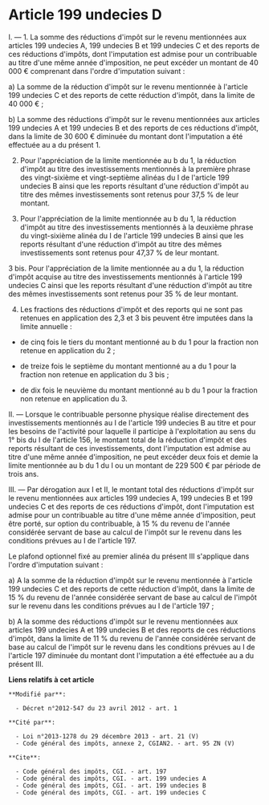 # Article 199 undecies D

I. ― 1. La somme des réductions d'impôt sur le revenu mentionnées aux articles 199 undecies A, 199 undecies B et 199 undecies
C et des reports de ces réductions d'impôts, dont l'imputation est admise pour un contribuable au titre d'une même année
d'imposition, ne peut excéder un montant de 40 000 € comprenant dans l'ordre d'imputation suivant : 

a) La somme de la réduction d'impôt sur le revenu mentionnée à l'article 199 undecies C et des reports de cette réduction
d'impôt, dans la limite de 40 000 € ; 

b) La somme des réductions d'impôt sur le revenu mentionnées aux articles 199 undecies A et 199 undecies B et des reports de
ces réductions d'impôt, dans la limite de 30 600 € diminuée du montant dont l'imputation a été effectuée au a du présent 1.

2. Pour l'appréciation de la limite mentionnée au b du 1, la réduction d'impôt au titre des investissements mentionnés à la
première phrase des vingt-sixième et vingt-septième alinéas du I de l'article 199 undecies B ainsi que les reports résultant
d'une réduction d'impôt au titre des mêmes investissements sont retenus pour 37,5 % de leur montant. 

3. Pour l'appréciation de la limite mentionnée au b du 1, la réduction d'impôt au titre des investissements mentionnés à la
deuxième phrase du vingt-sixième alinéa du I de l'article 199 undecies B ainsi que les reports résultant d'une réduction
d'impôt au titre des mêmes investissements sont retenus pour 47,37 % de leur montant. 

3 bis. Pour l'appréciation de la limite mentionnée au a du 1, la réduction d'impôt acquise au titre des investissements
mentionnés à l'article 199 undecies C ainsi que les reports résultant d'une réduction d'impôt au titre des mêmes
investissements sont retenus pour 35 % de leur montant. 

4. Les fractions des réductions d'impôt et des reports qui ne sont pas retenues en application des 2,3 et 3 bis peuvent être
imputées dans la limite annuelle :

- de cinq fois le tiers du montant mentionné au b du 1 pour la fraction non retenue en application du 2 ;

- de treize fois le septième du montant mentionné au a du 1 pour la fraction non retenue en application du 3 bis ;

- de dix fois le neuvième du montant mentionné au b du 1 pour la fraction non retenue en application du 3. 

II. ― Lorsque le contribuable personne physique réalise directement des investissements mentionnés au I de l'article 199
undecies B au titre et pour les besoins de l'activité pour laquelle il participe à l'exploitation au sens du 1° bis du I de
l'article 156, le montant total de la réduction d'impôt et des reports résultant de ces investissements, dont l'imputation
est admise au titre d'une même année d'imposition, ne peut excéder deux fois et demie la limite mentionnée au b du 1 du I ou
un montant de 229 500 € par période de trois ans. 

III. ― Par dérogation aux I et II, le montant total des réductions d'impôt sur le revenu mentionnées aux articles 199
undecies A, 199 undecies B et 199 undecies C et des reports de ces réductions d'impôt, dont l'imputation est admise pour un
contribuable au titre d'une même année d'imposition, peut être porté, sur option du contribuable, à 15 % du revenu de l'année
considérée servant de base au calcul de l'impôt sur le revenu dans les conditions prévues au I de l'article 197. 

Le plafond optionnel fixé au premier alinéa du présent III s'applique dans l'ordre d'imputation suivant : 

a) A la somme de la réduction d'impôt sur le revenu mentionnée à l'article 199 undecies C et des reports de cette réduction
d'impôt, dans la limite de 15 % du revenu de l'année considérée servant de base au calcul de l'impôt sur le revenu dans les
conditions prévues au I de l'article 197 ; 

b) A la somme des réductions d'impôt sur le revenu mentionnées aux articles 199 undecies A et 199 undecies B et des reports
de ces réductions d'impôt, dans la limite de 11 % du revenu de l'année considérée servant de base au calcul de l'impôt sur le
revenu dans les conditions prévues au I de l'article 197 diminuée du montant dont l'imputation a été effectuée au a du
présent III.

**Liens relatifs à cet article**

	**Modifié par**:

	  - Décret n°2012-547 du 23 avril 2012 - art. 1

	**Cité par**:

	  - Loi n°2013-1278 du 29 décembre 2013 - art. 21 (V)
	  - Code général des impôts, annexe 2, CGIAN2. - art. 95 ZN (V)

	**Cite**:

	  - Code général des impôts, CGI. - art. 197
	  - Code général des impôts, CGI. - art. 199 undecies A
	  - Code général des impôts, CGI. - art. 199 undecies B
	  - Code général des impôts, CGI. - art. 199 undecies C
